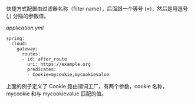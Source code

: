 快捷方式配置由过滤器名称（filter name），后面跟一个等号 (=)，然后是用逗号 (,) 分隔的参数值。

_application.yml_



```plain
spring:
  cloud:
    gateway:
      routes:
      - id: after_route
        uri: https://example.org
        predicates:
        - Cookie=mycookie,mycookievalue
```



上面的例子定义了 Cookie 路由谓词工厂，有两个参数，cookie 名称， mycookie 和与 mycookievalue 匹配的值。

